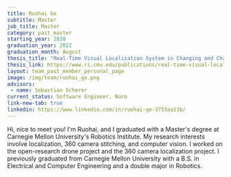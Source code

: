 ```yaml
---
title: Ruohai Ge
subtitle: Master
job_title: Master
category: past_master
starting_year: 2020
graduation_year: 2022
graduation_month: August
thesis_title: "Real-Time Visual Localization System in Changing and Challenging Environments via Visual Place Recognition"
thesis_link: https://www.ri.cmu.edu/publications/real-time-visual-localization-system-in-changing-and-challenging-environments-via-visual-place-recognition/
layout: team_past_member_personal_page
image: /img/team/ruohai_ge.png
advisors:
 - name: Sebastian Scherer
current_status: Software Engineer, Nuro
link-new-tab: true
linkedin: https://www.linkedin.com/in/ruohai-ge-3753aa13b/
---
```


​Hi, nice to meet you! I'm Ruohai, and I graduated with a Master's degree at Carnegie Mellon University's Robotics Institute. My research interests involve localization, 360 camera stitching, and computer vision. I worked on the open-research drone project and the 360 camera localization project. I previously graduated from Carnegie Mellon University with a B.S. in Electrical and Computer Engineering and a double major in Robotics.

<!-- ## Email ## 
ruohaig@andrew.cmu.edu

## GitHub ##
[https://github.com/RuohaiGe](https://github.com/RuohaiGe) -->

